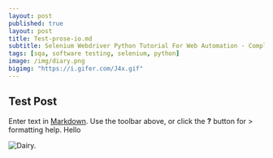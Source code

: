 ```yaml
---
layout: post
published: true
layout: post
title: Test-prose-io.md
subtitle: Selenium Webdriver Python Tutorial For Web Automation - Complete Journey
tags: [sqa, software testing, selenium, python]
image: /img/diary.png
bigimg: "https://i.gifer.com/J4x.gif"
---
```

## Test Post

Enter text in [Markdown](http://daringfireball.net/projects/markdown/). Use the toolbar above, or click the **?** button for > formatting help.
Hello
 
<img src="https://i.gifer.com/J4x.gif" alt="Dairy." />

